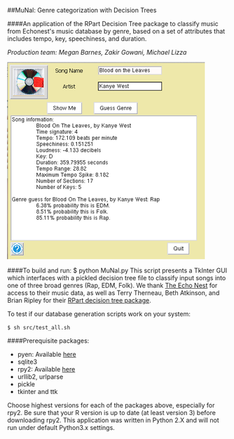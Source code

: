 ##MuNal: Genre categorization with Decision Trees

####An application of the RPart Decision Tree package to classify music from Echonest's music database by genre, based on a set of attributes that includes tempo, key, speechiness, and duration.

_Production team: Megan Barnes, Zakir Gowani, Michael Lizza_

![MuNal GUI](GUI.png)

####To build and run:
    $ python MuNal.py
  This script presents a TkInter GUI which interfaces with a pickled decision tree file to classify input songs into one of three broad genres (Rap, EDM, Folk). We thank [The Echo Nest](http://echonest.com/) for access to their music data, as well as Terry Therneau, Beth Atkinson, and Brian Ripley for their [RPart decision tree package](http://cran.r-project.org/web/packages/rpart/index.html).


To test if our database generation scripts work on your system:

    $ sh src/test_all.sh

####Prerequisite packages:
* pyen: Available [here](https://github.com/plamere/pyen)
* sqlite3
* rpy2: Available [here](http://sourceforge.net/projects/rpy/files/rpy2/2.3.x/)
* urllib2, urlparse
* pickle
* tkinter and ttk

Choose highest versions for each of the packages above, especially for rpy2. Be sure that your R version is up to date (at least version 3) before downloading rpy2.
This application was written in Python 2.X and will not run under default Python3.x settings.
